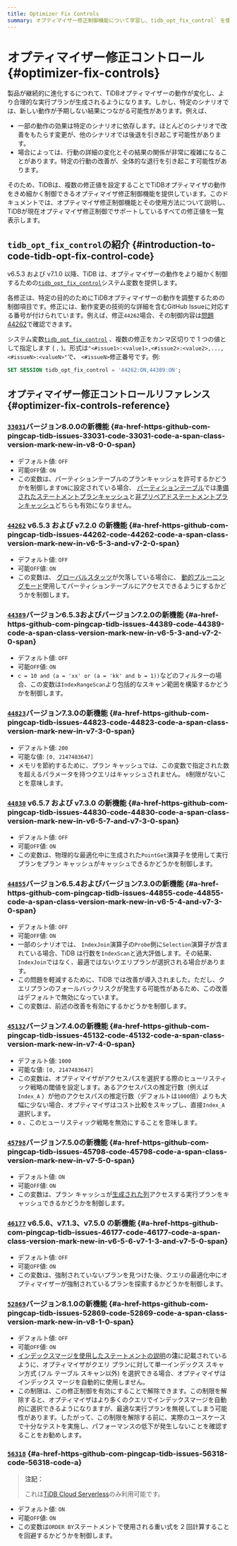 ```yaml
---
title: Optimizer Fix Controls
summary: オプティマイザー修正制御機能について学習し、tidb_opt_fix_control` を使用して TiDB オプティマイザーをより細かく制御する方法について説明します。
---
```


# オプティマイザー修正コントロール {#optimizer-fix-controls}

製品が継続的に進化するにつれて、TiDBオプティマイザーの動作が変化し、より合理的な実行プランが生成されるようになります。しかし、特定のシナリオでは、新しい動作が予期しない結果につながる可能性があります。例えば、

-   一部の動作の効果は特定のシナリオに依存します。ほとんどのシナリオで改善をもたらす変更が、他のシナリオでは後退を引き起こす可能性があります。
-   場合によっては、行動の詳細の変化とその結果の関係が非常に複雑になることがあります。特定の行動の改善が、全体的な退行を引き起こす可能性があります。

そのため、TiDBは、複数の修正値を設定することでTiDBオプティマイザの動作をきめ細かく制御できるオプティマイザ修正制御機能を提供しています。このドキュメントでは、オプティマイザ修正制御機能とその使用方法について説明し、TiDBが現在オプティマイザ修正制御でサポートしているすべての修正値を一覧表示します。

## <code>tidb_opt_fix_control</code>の紹介 {#introduction-to-code-tidb-opt-fix-control-code}

v6.5.3 および v7.1.0 以降、TiDB は、オプティマイザーの動作をより細かく制御するための[`tidb_opt_fix_control`](/system-variables.md#tidb_opt_fix_control-new-in-v653-and-v710)システム変数を提供します。

各修正は、特定の目的のためにTiDBオプティマイザーの動作を調整するための制御項目です。修正には、動作変更の技術的な詳細を含むGitHub Issueに対応する番号が付けられています。例えば、修正`44262`場合、その制御内容は[問題44262](https://github.com/pingcap/tidb/issues/44262)で確認できます。

システム変数[`tidb_opt_fix_control`](/system-variables.md#tidb_opt_fix_control-new-in-v653-and-v710) 、複数の修正をカンマ区切りで 1 つの値として指定します ( `,` )。形式は`"<#issue1>:<value1>,<#issue2>:<value2>,...,<#issueN>:<valueN>"`で、 `<#issueN>`修正番号です。例:

```sql
SET SESSION tidb_opt_fix_control = '44262:ON,44389:ON';
```

## オプティマイザー修正コントロールリファレンス {#optimizer-fix-controls-reference}

### <a href="https://github.com/pingcap/tidb/issues/33031"><code>33031</code></a><span class="version-mark">バージョン8.0.0の新機能</span> {#a-href-https-github-com-pingcap-tidb-issues-33031-code-33031-code-a-span-class-version-mark-new-in-v8-0-0-span}

-   デフォルト値: `OFF`
-   可能`OFF`値: `ON`
-   この変数は、パーティションテーブルのプランキャッシュを許可するかどうかを制御します`ON`に設定されている場合、 [パーティションテーブル](/partitioned-table.md)では[準備されたステートメントプランキャッシュ](/sql-prepared-plan-cache.md)と[非プリペアドステートメントプランキャッシュ](/sql-non-prepared-plan-cache.md)どちらも有効になりません。

### <a href="https://github.com/pingcap/tidb/issues/44262"><code>44262</code></a> <span class="version-mark">v6.5.3 および v7.2.0 の新機能</span> {#a-href-https-github-com-pingcap-tidb-issues-44262-code-44262-code-a-span-class-version-mark-new-in-v6-5-3-and-v7-2-0-span}

-   デフォルト値: `OFF`
-   可能`OFF`値: `ON`
-   この変数は、 [グローバルスタッツ](/statistics.md#collect-statistics-of-partitioned-tables-in-dynamic-pruning-mode)が欠落している場合に、 [動的プルーニングモード](/partitioned-table.md#dynamic-pruning-mode)使用してパーティションテーブルにアクセスできるようにするかどうかを制御します。

### <a href="https://github.com/pingcap/tidb/issues/44389"><code>44389</code></a><span class="version-mark">バージョン6.5.3およびバージョン7.2.0の新機能</span> {#a-href-https-github-com-pingcap-tidb-issues-44389-code-44389-code-a-span-class-version-mark-new-in-v6-5-3-and-v7-2-0-span}

-   デフォルト値: `OFF`
-   可能`OFF`値: `ON`
-   `c = 10 and (a = 'xx' or (a = 'kk' and b = 1))`などのフィルターの場合、この変数は`IndexRangeScan`より包括的なスキャン範囲を構築するかどうかを制御します。

### <a href="https://github.com/pingcap/tidb/issues/44823"><code>44823</code></a><span class="version-mark">バージョン7.3.0の新機能</span> {#a-href-https-github-com-pingcap-tidb-issues-44823-code-44823-code-a-span-class-version-mark-new-in-v7-3-0-span}

-   デフォルト値: `200`
-   可能な値: `[0, 2147483647]`
-   メモリを節約するために、プラン キャッシュでは、この変数で指定された数を超えるパラメータを持つクエリはキャッシュされません。 `0`制限がないことを意味します。

### <a href="https://github.com/pingcap/tidb/issues/44830"><code>44830</code></a> <span class="version-mark">v6.5.7 および v7.3.0 の新機能</span> {#a-href-https-github-com-pingcap-tidb-issues-44830-code-44830-code-a-span-class-version-mark-new-in-v6-5-7-and-v7-3-0-span}

-   デフォルト値: `OFF`
-   可能`OFF`値: `ON`
-   この変数は、物理的な最適化中に生成された`PointGet`演算子を使用して実行プランをプラン キャッシュがキャッシュできるかどうかを制御します。

### <a href="https://github.com/pingcap/tidb/issues/44855"><code>44855</code></a><span class="version-mark">バージョン6.5.4およびバージョン7.3.0の新機能</span> {#a-href-https-github-com-pingcap-tidb-issues-44855-code-44855-code-a-span-class-version-mark-new-in-v6-5-4-and-v7-3-0-span}

-   デフォルト値: `OFF`
-   可能`OFF`値: `ON`
-   一部のシナリオでは、 `IndexJoin`演算子の`Probe`側に`Selection`演算子が含まれている場合、TiDB は行数を`IndexScan`と過大評価します。その結果、 `IndexJoin`ではなく、最適ではないクエリプランが選択される場合があります。
-   この問題を軽減するために、TiDB では改善が導入されました。ただし、クエリプランのフォールバックリスクが発生する可能性があるため、この改善はデフォルトで無効になっています。
-   この変数は、前述の改善を有効にするかどうかを制御します。

### <a href="https://github.com/pingcap/tidb/issues/45132"><code>45132</code></a><span class="version-mark">バージョン7.4.0の新機能</span> {#a-href-https-github-com-pingcap-tidb-issues-45132-code-45132-code-a-span-class-version-mark-new-in-v7-4-0-span}

-   デフォルト値: `1000`
-   可能な値: `[0, 2147483647]`
-   この変数は、オプティマイザがアクセスパスを選択する際のヒューリスティック戦略の閾値を設定します。あるアクセスパスの推定行数（例えば`Index_A` ）が他のアクセスパスの推定行数（デフォルトは`1000`倍）よりも大幅に少ない場合、オプティマイザはコスト比較をスキップし、直接`Index_A`選択します。
-   `0` 、このヒューリスティック戦略を無効にすることを意味します。

### <a href="https://github.com/pingcap/tidb/issues/45798"><code>45798</code></a><span class="version-mark">バージョン7.5.0の新機能</span> {#a-href-https-github-com-pingcap-tidb-issues-45798-code-45798-code-a-span-class-version-mark-new-in-v7-5-0-span}

-   デフォルト値: `ON`
-   可能`OFF`値: `ON`
-   この変数は、プラン キャッシュが[生成された列](/generated-columns.md)アクセスする実行プランをキャッシュできるかどうかを制御します。

### <a href="https://github.com/pingcap/tidb/issues/46177"><code>46177</code></a> <span class="version-mark">v6.5.6、v7.1.3、v7.5.0 の新機能</span> {#a-href-https-github-com-pingcap-tidb-issues-46177-code-46177-code-a-span-class-version-mark-new-in-v6-5-6-v7-1-3-and-v7-5-0-span}

-   デフォルト値: `OFF`
-   可能`OFF`値: `ON`
-   この変数は、強制されていないプランを見つけた後、クエリの最適化中にオプティマイザーが強制されているプランを探索するかどうかを制御します。

### <a href="https://github.com/pingcap/tidb/issues/52869"><code>52869</code></a><span class="version-mark">バージョン8.1.0の新機能</span> {#a-href-https-github-com-pingcap-tidb-issues-52869-code-52869-code-a-span-class-version-mark-new-in-v8-1-0-span}

-   デフォルト値: `OFF`
-   可能`OFF`値: `ON`
-   [インデックスマージを使用したステートメントの説明](/explain-index-merge.md#examples)の**注**に記載されているように、オプティマイザがクエリ プランに対して単一インデックス スキャン方式 (フル テーブル スキャン以外) を選択できる場合、オプティマイザはインデックス マージを自動的に使用しません。
-   この制限は、この修正制御を有効にすることで解除できます。この制限を解除すると、オプティマイザはより多くのクエリでインデックスマージを自動的に選択できるようになりますが、最適な実行プランを無視してしまう可能性があります。したがって、この制限を解除する前に、実際のユースケースで十分なテストを実施し、パフォーマンスの低下が発生しないことを確認することをお勧めします。

### <a href="https://github.com/pingcap/tidb/issues/56318"><code>56318</code></a> {#a-href-https-github-com-pingcap-tidb-issues-56318-code-56318-code-a}

> **注記：**
>
> これは[TiDB Cloud Serverless](https://docs.pingcap.com/tidbcloud/select-cluster-tier#tidb-cloud-serverless)のみ利用可能です。

-   デフォルト値: `ON`
-   可能`OFF`値: `ON`
-   この変数は`ORDER BY`ステートメントで使用される重い式を 2 回計算することを回避するかどうかを制御します。
